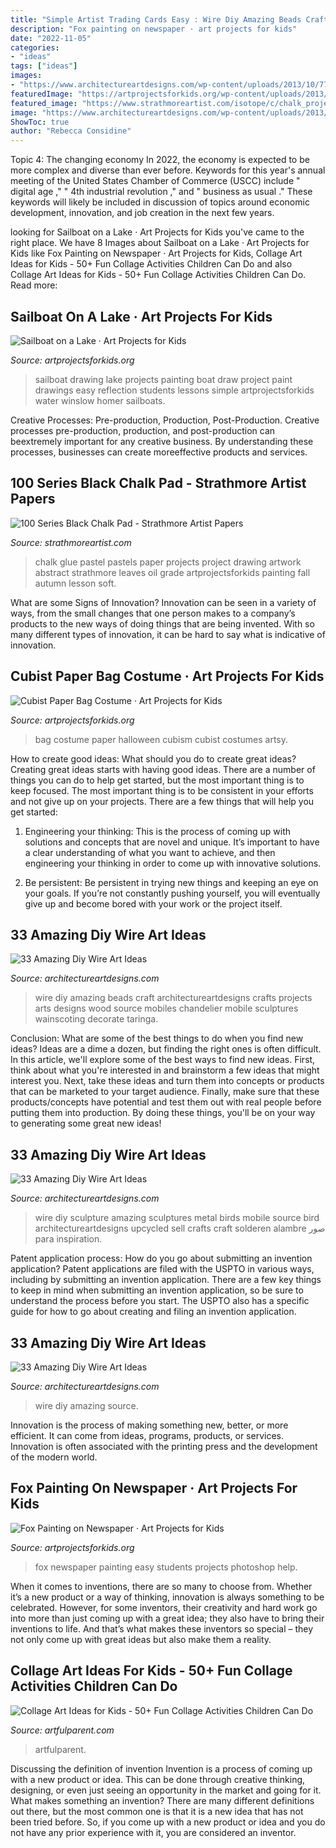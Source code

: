 ```yaml
---
title: "Simple Artist Trading Cards Easy : Wire Diy Amazing Beads Craft Architectureartdesigns Crafts Projects Arts Designs Wood Source Mobiles Chandelier Mobile Sculptures Wainscoting Decorate Taringa"
description: "Fox painting on newspaper · art projects for kids"
date: "2022-11-05"
categories:
- "ideas"
tags: ["ideas"]
images:
- "https://www.architectureartdesigns.com/wp-content/uploads/2013/10/77-630x497.jpg"
featuredImage: "https://artprojectsforkids.org/wp-content/uploads/2013/06/Cubism-Costume.jpg"
featured_image: "https://www.strathmoreartist.com/isotope/c/chalk_project.jpg"
image: "https://www.architectureartdesigns.com/wp-content/uploads/2013/10/77-630x497.jpg"
ShowToc: true
author: "Rebecca Considine"
---
```



Topic 4: The changing economy
In 2022, the economy is expected to be more complex and diverse than ever before. Keywords for this year's annual meeting of the United States Chamber of Commerce (USCC) include " digital age ," " 4th industrial revolution ," and " business as usual ." 
These keywords will likely be included in discussion of topics around economic development, innovation, and job creation in the next few years.

	

		
looking for Sailboat on a Lake · Art Projects for Kids you've came to the right place. We have 8 Images about Sailboat on a Lake · Art Projects for Kids like Fox Painting on Newspaper · Art Projects for Kids, Collage Art Ideas for Kids - 50+ Fun Collage Activities Children Can Do and also Collage Art Ideas for Kids - 50+ Fun Collage Activities Children Can Do. Read more:
		
    
## Sailboat On A Lake · Art Projects For Kids

<img loading=lazy src="https://artprojectsforkids.org/wp-content/uploads/2014/08/Sailboat-paint-700.jpg" onerror="this.onerror=null;this.src='https://tse1.mm.bing.net/th?id=OIP.4xUogPUU--_laPmSzWI7yQHaJ4&amp;pid=15.1';" alt="Sailboat on a Lake · Art Projects for Kids">

_Source: artprojectsforkids.org_

>sailboat drawing lake projects painting boat draw project paint drawings easy reflection students lessons simple artprojectsforkids water winslow homer sailboats. 

	

Creative Processes: Pre-production, Production, Post-Production.
Creative processes pre-production, production, and post-production can beextremely important for any creative business. By understanding these processes, businesses can create moreeffective products and services.

    
## 100 Series Black Chalk Pad - Strathmore Artist Papers

<img loading=lazy src="https://www.strathmoreartist.com/isotope/c/chalk_project.jpg" onerror="this.onerror=null;this.src='https://tse1.mm.bing.net/th?id=OIP.-NsC65pZPeyp4RlIxJWlrAHaHa&amp;pid=15.1';" alt="100 Series Black Chalk Pad - Strathmore Artist Papers">

_Source: strathmoreartist.com_

>chalk glue pastel pastels paper projects project drawing artwork abstract strathmore leaves oil grade artprojectsforkids painting fall autumn lesson soft. 

	

What are some Signs of Innovation?
Innovation can be seen in a variety of ways, from the small changes that one person makes to a company’s products to the new ways of doing things that are being invented. With so many different types of innovation, it can be hard to say what is indicative of innovation.

    
## Cubist Paper Bag Costume · Art Projects For Kids

<img loading=lazy src="https://artprojectsforkids.org/wp-content/uploads/2013/06/Cubism-Costume.jpg" onerror="this.onerror=null;this.src='https://tse3.mm.bing.net/th?id=OIP.s65dM9ELecrJlxLjp0rGJQHaIV&amp;pid=15.1';" alt="Cubist Paper Bag Costume · Art Projects for Kids">

_Source: artprojectsforkids.org_

>bag costume paper halloween cubism cubist costumes artsy. 

	

How to create good ideas: What should you do to create great ideas?
Creating great ideas starts with having good ideas. There are a number of things you can do to help get started, but the most important thing is to keep focused. The most important thing is to be consistent in your efforts and not give up on your projects. There are a few things that will help you get started:
1. Engineering your thinking: This is the process of coming up with solutions and concepts that are novel and unique. It’s important to have a clear understanding of what you want to achieve, and then engineering your thinking in order to come up with innovative solutions.

2. Be persistent: Be persistent in trying new things and keeping an eye on your goals. If you’re not constantly pushing yourself, you will eventually give up and become bored with your work or the project itself.


    
## 33 Amazing Diy Wire Art Ideas

<img loading=lazy src="https://www.architectureartdesigns.com/wp-content/uploads/2013/10/137.jpg" onerror="this.onerror=null;this.src='https://tse2.mm.bing.net/th?id=OIP.hq_9v51Lki_htExEs_YHFQHaJ4&amp;pid=15.1';" alt="33 Amazing Diy Wire Art Ideas">

_Source: architectureartdesigns.com_

>wire diy amazing beads craft architectureartdesigns crafts projects arts designs wood source mobiles chandelier mobile sculptures wainscoting decorate taringa. 

	

Conclusion: What are some of the best things to do when you find new ideas?
Ideas are a dime a dozen, but finding the right ones is often difficult. In this article, we'll explore some of the best ways to find new ideas. First, think about what you're interested in and brainstorm a few ideas that might interest you. Next, take these ideas and turn them into concepts or products that can be marketed to your target audience. Finally, make sure that these products/concepts have potential and test them out with real people before putting them into production. By doing these things, you'll be on your way to generating some great new ideas!

    
## 33 Amazing Diy Wire Art Ideas

<img loading=lazy src="http://www.architectureartdesigns.com/wp-content/uploads/2013/10/87.jpg" onerror="this.onerror=null;this.src='https://tse1.mm.bing.net/th?id=OIP.wFAioBUzWdLTC5vrHZb0gAHaJ4&amp;pid=15.1';" alt="33 Amazing Diy Wire Art Ideas">

_Source: architectureartdesigns.com_

>wire diy sculpture amazing sculptures metal birds mobile source bird architectureartdesigns upcycled sell crafts craft solderen alambre صور para inspiration. 

	

Patent application process: How do you go about submitting an invention application?
Patent applications are filed with the USPTO in various ways, including by submitting an invention application. There are a few key things to keep in mind when submitting an invention application, so be sure to understand the process before you start. The USPTO also has a specific guide for how to go about creating and filing an invention application.

    
## 33 Amazing Diy Wire Art Ideas

<img loading=lazy src="https://www.architectureartdesigns.com/wp-content/uploads/2013/10/77-630x497.jpg" onerror="this.onerror=null;this.src='https://tse4.mm.bing.net/th?id=OIP.dF6ZkquZznAc6rybnoYGAQHaF1&amp;pid=15.1';" alt="33 Amazing Diy Wire Art Ideas">

_Source: architectureartdesigns.com_

>wire diy amazing source. 

	

Innovation is the process of making something new, better, or more efficient. It can come from ideas, programs, products, or services. Innovation is often associated with the printing press and the development of the modern world.

    
## Fox Painting On Newspaper · Art Projects For Kids

<img loading=lazy src="https://artprojectsforkids.org/wp-content/uploads/2015/03/Newspaper-Fox-Post.jpg" onerror="this.onerror=null;this.src='https://tse2.mm.bing.net/th?id=OIP.vjvbfT9okw0XWnOHa2RqpQHaKD&amp;pid=15.1';" alt="Fox Painting on Newspaper · Art Projects for Kids">

_Source: artprojectsforkids.org_

>fox newspaper painting easy students projects photoshop help. 

	

When it comes to inventions, there are so many to choose from. Whether it’s a new product or a way of thinking, innovation is always something to be celebrated. However, for some inventors, their creativity and hard work go into more than just coming up with a great idea; they also have to bring their inventions to life. And that’s what makes these inventors so special – they not only come up with great ideas but also make them a reality.

    
## Collage Art Ideas For Kids - 50+ Fun Collage Activities Children Can Do

<img loading=lazy src="https://artfulparent-wpengine.netdna-ssl.com/wp-content/uploads/2014/02/Collage-Art-Ideas-for-Kids-Pin-d.png" onerror="this.onerror=null;this.src='https://tse1.mm.bing.net/th?id=OIP.sve3Jxl6SRq9KCJrIIf6NgHaLG&amp;pid=15.1';" alt="Collage Art Ideas for Kids - 50+ Fun Collage Activities Children Can Do">

_Source: artfulparent.com_

>artfulparent. 

	

Discussing the definition of invention
Invention is a process of coming up with a new product or idea. This can be done through creative thinking, designing, or even just seeing an opportunity in the market and going for it. What makes something an invention? There are many different definitions out there, but the most common one is that it is a new idea that has not been tried before. So, if you come up with a new product or idea and you do not have any prior experience with it, you are considered an inventor.

